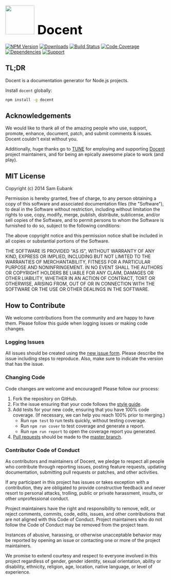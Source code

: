 # <a href="http://lighter.io/docent" style="font-size:40px;text-decoration:none;color:#000"><img src="https://cdn.rawgit.com/lighterio/lighter.io/master/public/docent.svg" style="width:90px;height:90px"> Docent</a>
[![NPM Version](https://img.shields.io/npm/v/docent.svg)](https://npmjs.org/package/docent)
[![Downloads](https://img.shields.io/npm/dm/docent.svg)](https://npmjs.org/package/docent)
[![Build Status](https://img.shields.io/travis/lighterio/docent.svg)](https://travis-ci.org/lighterio/docent)
[![Code Coverage](https://img.shields.io/coveralls/lighterio/docent/master.svg)](https://coveralls.io/r/lighterio/docent)
[![Dependencies](https://img.shields.io/david/lighterio/docent.svg)](https://david-dm.org/lighterio/docent)
[![Support](https://img.shields.io/gratipay/Lighter.io.svg)](https://gratipay.com/Lighter.io/)


## TL;DR

Docent is a documentation generator for Node.js projects.

Install `docent` globally:
```bash
npm install -g docent
```


## Acknowledgements

We would like to thank all of the amazing people who use, support,
promote, enhance, document, patch, and submit comments & issues.
Docent couldn't exist without you.

Additionally, huge thanks go to [TUNE](http://www.tune.com) for employing
and supporting [Docent](http://lighter.io/docent) project maintainers,
and for being an epically awesome place to work (and play).


## MIT License

Copyright (c) 2014 Sam Eubank

Permission is hereby granted, free of charge, to any person obtaining a copy
of this software and associated documentation files (the "Software"), to deal
in the Software without restriction, including without limitation the rights
to use, copy, modify, merge, publish, distribute, sublicense, and/or sell
copies of the Software, and to permit persons to whom the Software is
furnished to do so, subject to the following conditions:

The above copyright notice and this permission notice shall be included in all
copies or substantial portions of the Software.

THE SOFTWARE IS PROVIDED "AS IS", WITHOUT WARRANTY OF ANY KIND, EXPRESS OR
IMPLIED, INCLUDING BUT NOT LIMITED TO THE WARRANTIES OF MERCHANTABILITY,
FITNESS FOR A PARTICULAR PURPOSE AND NONINFRINGEMENT. IN NO EVENT SHALL THE
AUTHORS OR COPYRIGHT HOLDERS BE LIABLE FOR ANY CLAIM, DAMAGES OR OTHER
LIABILITY, WHETHER IN AN ACTION OF CONTRACT, TORT OR OTHERWISE, ARISING FROM,
OUT OF OR IN CONNECTION WITH THE SOFTWARE OR THE USE OR OTHER DEALINGS IN THE
SOFTWARE.


## How to Contribute

We welcome contributions from the community and are happy to have them.
Please follow this guide when logging issues or making code changes.

### Logging Issues

All issues should be created using the
[new issue form](https://github.com/lighterio/docent/issues/new).
Please describe the issue including steps to reproduce. Also, make sure
to indicate the version that has the issue.

### Changing Code

Code changes are welcome and encouraged! Please follow our process:

1. Fork the repository on GitHub.
2. Fix the issue ensuring that your code follows the
   [style guide](http://lighter.io/style-guide).
3. Add tests for your new code, ensuring that you have 100% code coverage.
   (If necessary, we can help you reach 100% prior to merging.)
   * Run `npm test` to run tests quickly, without testing coverage.
   * Run `npm run cover` to test coverage and generate a report.
   * Run `npm run report` to open the coverage report you generated.
4. [Pull requests](http://help.github.com/send-pull-requests/) should be made
   to the [master branch](https://github.com/lighterio/docent/tree/master).

### Contributor Code of Conduct

As contributors and maintainers of Docent, we pledge to respect all
people who contribute through reporting issues, posting feature requests,
updating documentation, submitting pull requests or patches, and other
activities.

If any participant in this project has issues or takes exception with a
contribution, they are obligated to provide constructive feedback and never
resort to personal attacks, trolling, public or private harassment, insults, or
other unprofessional conduct.

Project maintainers have the right and responsibility to remove, edit, or
reject comments, commits, code, edits, issues, and other contributions
that are not aligned with this Code of Conduct. Project maintainers who do
not follow the Code of Conduct may be removed from the project team.

Instances of abusive, harassing, or otherwise unacceptable behavior may be
reported by opening an issue or contacting one or more of the project
maintainers.

We promise to extend courtesy and respect to everyone involved in this project
regardless of gender, gender identity, sexual orientation, ability or
disability, ethnicity, religion, age, location, native language, or level of
experience.
